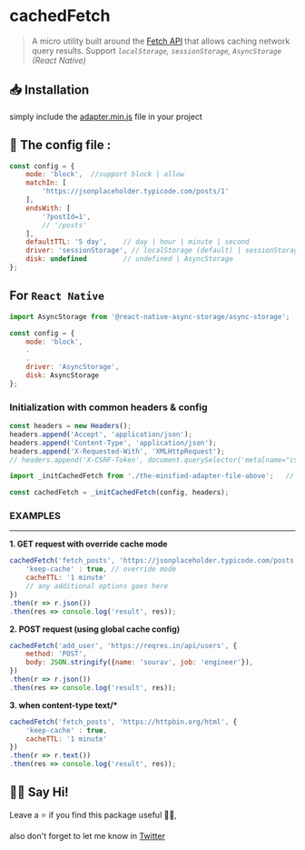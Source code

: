 # cachedFetch
> A micro utility built around the [Fetch API](https://developer.mozilla.org/en-US/docs/Web/API/Fetch_API) that allows caching network query results. 
> Support *`localStorage`, `sessionStorage`, `AsyncStorage` (React Native)*

## 📥 Installation

simply include the [adapter.min.js](https://github.com/devsrv/cachedfetch/blob/master/adapter.min.js) file in your project


## 🧪 The config file :

```javascript
const config = {
    mode: 'block',	//support block | allow
    matchIn: [
        'https://jsonplaceholder.typicode.com/posts/1'
    ],
    endsWith: [
        '?postId=1',
        // '/posts'
    ],
    defaultTTL: '5 day',	// day | hour | minute | second
    driver: 'sessionStorage', // localStorage (default) | sessionStorage | AsyncStorage
    disk: undefined			// undefined | AsyncStorage
};
```

## For `React Native`
```javascript
import AsyncStorage from '@react-native-async-storage/async-storage';

const config = {
    mode: 'block',
    .
    .
    driver: 'AsyncStorage',
    disk: AsyncStorage
};
```

### Initialization with common headers & config

```javascript
const headers = new Headers();
headers.append('Accept', 'application/json');
headers.append('Content-Type', 'application/json');
headers.append('X-Requested-With', 'XMLHttpRequest');
// headers.append('X-CSRF-Token', document.querySelector('meta[name="csrf-token"]').content);
```

```javascript
import _initCachedFetch from './the-minified-adapter-file-above';	// alternative to including the bundled js as external script

const cachedFetch = _initCachedFetch(config, headers);
```

### EXAMPLES

____

__1. GET request with override cache mode__

```javascript
cachedFetch('fetch_posts', 'https://jsonplaceholder.typicode.com/posts', {
    'keep-cache' : true, // override mode
    cacheTTL: '1 minute'
    // any additional options goes here
})
.then(r => r.json())
.then(res => console.log('result', res));
```

__2. POST request (using global cache config)__

```javascript
cachedFetch('add_user', 'https://reqres.in/api/users', {
    method: 'POST',
    body: JSON.stringify({name: 'sourav', job: 'engineer'}),
})
.then(r => r.json())
.then(res => console.log('result', res));
```

__3. when content-type text/*__

```javascript
cachedFetch('fetch_posts', 'https://httpbin.org/html', {
    'keep-cache' : true,
    cacheTTL: '1 minute'
})
.then(r => r.text())
.then(res => console.log('result', res));
```


## 👋🏼 Say Hi! 
Leave a ⭐ if you find this package useful 👍🏼,

also don't forget to let me know in [Twitter](https://twitter.com/srvrksh)  
